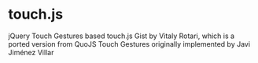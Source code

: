 # touch.js
jQuery Touch Gestures based touch.js Gist by Vitaly Rotari, which is a ported version from QuoJS Touch Gestures originally implemented by Javi Jiménez Villar
